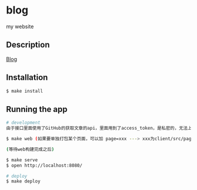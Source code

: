 # blog

my website

## Description

[Blog](http://www.martinqaq.monster/)

## Installation

```bash
$ make install
```

## Running the app

```bash
# development
由于接口里面使用了GitHub的获取文章的api，里面用到了access_token，是私密的，无法上传，因此若要运行这个代码，需要在server/src里面添加config.ts文件，里面需要导出你自己的ACCESS_TOKEN和GET_CONTENT（获取文章的github地址）才能运行。

$ make web (如果要单独打包某个页面，可以加 page=xxx ---> xxx为client/src/pages下面的文件夹名字)

(等待web构建完成之后)

$ make serve
$ open http://localhost:8080/

# deploy
$ make deploy
```

